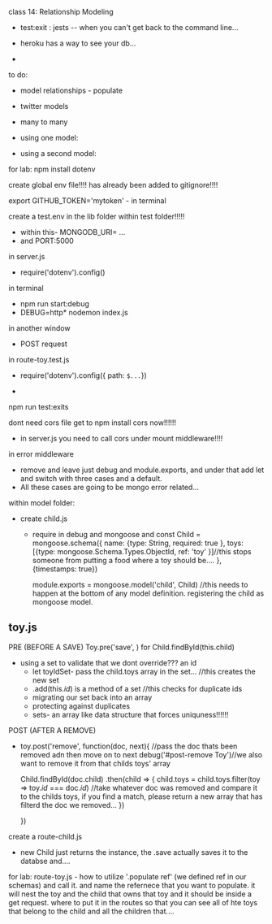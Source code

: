 class 14:
Relationship Modeling

- test:exit : jests -- when you can't get back to the command line...

- heroku has a way to see your db...
-

to do:
- model relationships - populate

- twitter models
- many to many

- using one model:



- using a second model:


for lab:
npm install dotenv

create global env file!!!! has already been added to gitignore!!!!

export GITHUB_TOKEN='mytoken' - in terminal


create a test.env in the lib folder within test folder!!!!!
  - within this- MONGODB_URI= ...
  - and PORT:5000

in server.js
- require('dotenv').config()

in terminal
- npm run start:debug
- DEBUG=http* nodemon index.js

in another window
- POST request

in route-toy.test.js
- require('dotenv').config({ path: `$...`})

-

npm run test:exits

dont need cors  file get to npm install cors now!!!!!!
  - in server.js you need to call cors under mount middleware!!!!

in error middleware
- remove   and leave just debug and module.exports, and under that add let and switch with three cases and a default.
- All these cases are going to be mongo error related...




within model folder:
- create child.js
  - require in debug and mongoose and
  const Child = mongoose.schema({
      name: {type: String, required: true },
      toys: [{type: mongoose.Schema.Types.ObjectId, ref: 'toy' }]//this stops someone from putting a food where a toy should be....
    }, {timestamps: true})


    module.exports = mongoose.model('child', Child) //this needs to happen at the bottom of any model definition. registering the child as mongoose model.

toy.js
-

PRE (BEFORE A SAVE)
Toy.pre('save', )
for Child.findById(this.child)
- using a set to validate that we dont override??? an id
  - let toyIdSet- pass the child.toys array in the set... //this creates the new set
  - .add(this._id_) is a method of a set //this checks for duplicate ids
  - migrating our set back into an array
  - protecting against duplicates
  - sets- an array like data structure that forces uniquness!!!!!!


POST (AFTER A REMOVE)
  - toy.post('remove', function(doc, next){ //pass the doc thats been removed adn then move on to next
    debug('#post-remove Toy')//we also want to remove it from that childs toys' array

    Child.findById(doc.child)
    .then(child => {
      child.toys = child.toys.filter(toy => toy._id_ === doc._id_) //take whatever doc was removed and compare it to the childs toys, if you find a match, please return a new array that has filterd the doc we removed...
      })

    })

  create a route-child.js
  - new Child just returns the instance, the .save actually saves it to the databse and....

  for lab:
  route-toy.js - how to utilize '.populate ref' (we defined ref in our schemas) and call it. and name the refernece that you want to populate.
  it will nest the toy and the child that owns that toy and it should be inside a get request.
  where to put it in the routes so that you can see all of hte toys that belong to the child and all the children that....

